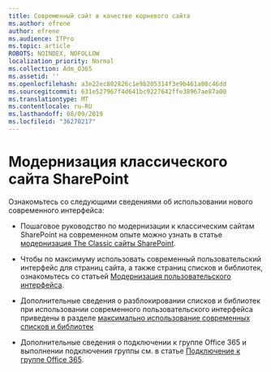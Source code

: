 ```yaml
---
title: Современный сайт в качестве корневого сайта
ms.author: efrene
author: efrene
ms.audience: ITPro
ms.topic: article
ROBOTS: NOINDEX, NOFOLLOW
localization_priority: Normal
ms.collection: Adm_O365
ms.assetid: ''
ms.openlocfilehash: a3e22ec802826c1e9b205314f3e9b461a00c46dd
ms.sourcegitcommit: 631e527967f4d641bc9227642ffe38967ae87a00
ms.translationtype: MT
ms.contentlocale: ru-RU
ms.lasthandoff: 08/09/2019
ms.locfileid: "36270217"
---
```

# <a name="modernize-your-classic-sharepoint-site"></a>Модернизация классического сайта SharePoint

Ознакомьтесь со следующими сведениями об использовании нового современного интерфейса:

- Пошаговое руководство по модернизации к классическим сайтам SharePoint на современном опыте можно узнать в статье [модернизация The Classic сайты SharePoint](https://docs.microsoft.com/sharepoint/dev/transform/modernize-classic-sites).

- Чтобы по максимуму использовать современный пользовательский интерфейс для страниц сайта, а также страниц списков и библиотек, ознакомьтесь со статьей [Модернизация пользовательского интерфейса](https://docs.microsoft.com/sharepoint/dev/transform/modernize-userinterface). 

- Дополнительные сведения о разблокировании списков и библиотек при использовании современного пользовательского интерфейса приведены в разделе [максимально использование современных списков и библиотек](https://docs.microsoft.com/sharepoint/dev/transform/modernize-userinterface-lists-and-libraries)

- Дополнительные сведения о подключении к группе Office 365 и выполнении подключения группы см. в статье [Подключение к группе Office 365](https://docs.microsoft.com/sharepoint/dev/transform/modernize-connect-to-office365-group).
